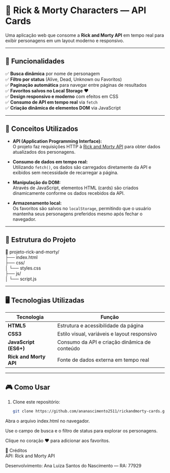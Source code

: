 # 💫 Rick & Morty Characters — API Cards

Uma aplicação web que consome a **Rick and Morty API** em tempo real para exibir personagens em um layout moderno e responsivo.  

---

## 🚀 Funcionalidades

✅ **Busca dinâmica** por nome de personagem  
✅ **Filtro por status** (Alive, Dead, Unknown ou Favoritos)  
✅ **Paginação automática** para navegar entre páginas de resultados  
✅ **Favoritos salvos no Local Storage** ❤️  
✅ **Design responsivo e moderno** com efeitos em CSS  
✅ **Consumo de API em tempo real** via `fetch`  
✅ **Criação dinâmica de elementos DOM** via JavaScript

---

## 🧠 Conceitos Utilizados

- **API (Application Programming Interface):**  
  O projeto faz requisições HTTP à [Rick and Morty API](https://rickandmortyapi.com/) para obter dados atualizados dos personagens.

- **Consumo de dados em tempo real:**  
  Utilizando `fetch()`, os dados são carregados diretamente da API e exibidos sem necessidade de recarregar a página.

- **Manipulação do DOM:**  
  Através de JavaScript, elementos HTML (cards) são criados dinamicamente conforme os dados recebidos da API.

- **Armazenamento local:**  
  Os favoritos são salvos no `localStorage`, permitindo que o usuário mantenha seus personagens preferidos mesmo após fechar o navegador.

---

## 🧩 Estrutura do Projeto

📁 projeto-rick-and-morty/  
├── index.html   
├── css/  
│ └── styles.css   
├── js/  
│ └── script.js   

---

## 🖥️ Tecnologias Utilizadas

| Tecnologia | Função |
|-------------|--------|
| **HTML5** | Estrutura e acessibilidade da página |
| **CSS3** | Estilo visual, variáveis e layout responsivo |
| **JavaScript (ES6+)** | Consumo da API e criação dinâmica de conteúdo |
| **Rick and Morty API** | Fonte de dados externa em tempo real |

---

## 🎮 Como Usar

1. Clone este repositório:
   ```bash
   git clone https://github.com/ananascimento2511/rickandmorty-cards.git
Abra o arquivo index.html no navegador.

Use o campo de busca e o filtro de status para explorar os personagens.

Clique no coração ❤️ para adicionar aos favoritos.

💬 Créditos  
API: Rick and Morty API

Desenvolvimento: Ana Luiza Santos do Nascimento — RA: 77929
